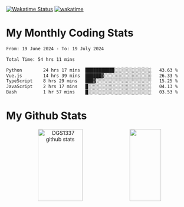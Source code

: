 [![Wakatime Status](https://github.com/noopurphalak/noopurphalak/workflows/wakatime-status-update/badge.svg)](https://github.com/noopurphalak/noopurphalak/actions/workflows/main.yml)
[![wakatime](https://wakatime.com/badge/user/80ace140-ef40-4fdd-b8ed-f3be3d2e1aea.svg)](https://wakatime.com/@80ace140-ef40-4fdd-b8ed-f3be3d2e1aea)

# My Monthly Coding Stats

<!--START_SECTION:waka-->

```txt
From: 19 June 2024 - To: 19 July 2024

Total Time: 54 hrs 11 mins

Python        24 hrs 17 mins  ███████████░░░░░░░░░░░░░░   43.63 %
Vue.js        14 hrs 39 mins  ██████▓░░░░░░░░░░░░░░░░░░   26.33 %
TypeScript    8 hrs 29 mins   ███▓░░░░░░░░░░░░░░░░░░░░░   15.25 %
JavaScript    2 hrs 17 mins   █░░░░░░░░░░░░░░░░░░░░░░░░   04.13 %
Bash          1 hr 57 mins    █░░░░░░░░░░░░░░░░░░░░░░░░   03.53 %
```

<!--END_SECTION:waka-->

# My Github Stats
<div style="text-align: center;">
  <img width="49%" height="195px" src="https://github-readme-stats-sigma-five.vercel.app/api?username=noopurphalak&show_icons=true&count_private=true&hide_border=true&title_color=ecf2f8&icon_color=0d1117&text_color=FFFFFF&bg_color=0d1117" alt="DGS1337 github stats" />
  <img width="41%" height="195px" src="https://github-readme-stats-sigma-five.vercel.app/api/top-langs/?username=noopurphalak&layout=compact&hide_border=true&title_color=ecf2f8&text_color=FFFFFF&bg_color=0d1117" />
</div>
